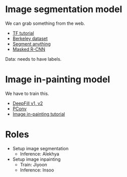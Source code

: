 # Image segmentation model

We can grab something from the web.

- [TF tutorial](https://www.tensorflow.org/tutorials/images/segmentation)
- [Berkeley dataset](https://www2.eecs.berkeley.edu/Research/Projects/CS/vision/bsds/)
- [Segment anything](https://ai.facebook.com/datasets/segment-anything-downloads/)
- [Masked R-CNN](https://github.com/matterport/Mask_RCNN)

Data: needs to have labels.

# Image in-painting model

We have to train this.

- [DeepFill v1, v2](https://mmediting.readthedocs.io/en/v0.12.0/inpainting_models.html)
- [PConv](https://github.com/MathiasGruber/PConv-Keras)
- [Image in-painting tutorial](https://wandb.ai/ayush-thakur/image-impainting/reports/An-Introduction-to-Image-Inpainting-Using-Deep-Learning--Vmlldzo3NDU0Nw)

# Roles

- Setup image segmentation
  - Inference: Alekhya
- Setup image inpainting
  - Train: Jiyoon
  - Inference: Insoo
